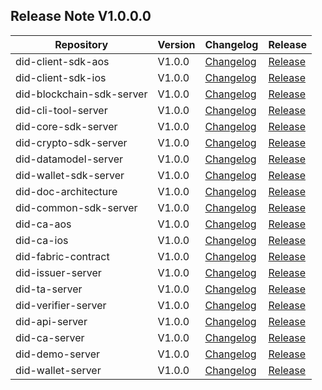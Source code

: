 ## Release Note V1.0.0.0

| Repository         | Version         | Changelog                   | Release                     |
| ------------------ | --------------- | --------------------------- | --------------------------- |
| did-client-sdk-aos            | V1.0.0         | [Changelog](https://github.com/OmniOneID/did-client-sdk-aos/blob/main/CHANGELOG.md) | [Release](https://github.com/OmniOneID/did-client-sdk-aos/releases) |
| did-client-sdk-ios            | V1.0.0         | [Changelog](https://github.com/OmniOneID/did-client-sdk-ios/blob/main/CHANGELOG.md) | [Release](https://github.com/OmniOneID/did-client-sdk-ios/releases) |
| did-blockchain-sdk-server            | V1.0.0         | [Changelog](https://github.com/OmniOneID/did-blockchain-sdk-server/blob/main/CHANGELOG.md) | [Release](https://github.com/OmniOneID/did-blockchain-sdk-server/releases) |
| did-cli-tool-server            | V1.0.0         | [Changelog](https://github.com/OmniOneID/did-cli-tool-server/blob/main/CHANGELOG.md) | [Release](https://github.com/OmniOneID/did-cli-tool-server/releases) |
| did-core-sdk-server            | V1.0.0         | [Changelog](https://github.com/OmniOneID/did-core-sdk-server/blob/main/CHANGELOG.md) | [Release](https://github.com/OmniOneID/did-core-sdk-server/releases) |
| did-crypto-sdk-server            | V1.0.0         | [Changelog](https://github.com/OmniOneID/did-crypto-sdk-server/blob/main/CHANGELOG.md) | [Release](https://github.com/OmniOneID/did-crypto-sdk-server/releases) |
| did-datamodel-server            | V1.0.0         | [Changelog](https://github.com/OmniOneID/did-datamodel-server/blob/main/CHANGELOG.md) | [Release](https://github.com/OmniOneID/did-datamodel-server/releases) |
| did-wallet-sdk-server            | V1.0.0         | [Changelog](https://github.com/OmniOneID/did-wallet-sdk-server/blob/main/CHANGELOG.md) | [Release](https://github.com/OmniOneID/did-wallet-sdk-server/releases) |
| did-doc-architecture            | V1.0.0         | [Changelog](https://github.com/OmniOneID/did-doc-architecture/blob/main/CHANGELOG.md) | [Release](https://github.com/OmniOneID/did-doc-architecture/releases) |
| did-common-sdk-server            | V1.0.0         | [Changelog](https://github.com/OmniOneID/did-common-sdk-server/blob/main/CHANGELOG.md) | [Release](https://github.com/OmniOneID/did-common-sdk-server/releases) |
| did-ca-aos            | V1.0.0         | [Changelog](https://github.com/OmniOneID/did-ca-aos/blob/main/CHANGELOG.md) | [Release](https://github.com/OmniOneID/did-ca-aos/releases) |
| did-ca-ios            | V1.0.0         | [Changelog](https://github.com/OmniOneID/did-ca-ios/blob/main/CHANGELOG.md) | [Release](https://github.com/OmniOneID/did-ca-ios/releases) |
| did-fabric-contract            | V1.0.0         | [Changelog](https://github.com/OmniOneID/did-fabric-contract/blob/main/CHANGELOG.md) | [Release](https://github.com/OmniOneID/did-fabric-contract/releases) |
| did-issuer-server            | V1.0.0         | [Changelog](https://github.com/OmniOneID/did-issuer-server/blob/main/CHANGELOG.md) | [Release](https://github.com/OmniOneID/did-issuer-server/releases) |
| did-ta-server            | V1.0.0         | [Changelog](https://github.com/OmniOneID/did-ta-server/blob/main/CHANGELOG.md) | [Release](https://github.com/OmniOneID/did-ta-server/releases) |
| did-verifier-server            | V1.0.0         | [Changelog](https://github.com/OmniOneID/did-verifier-server/blob/main/CHANGELOG.md) | [Release](https://github.com/OmniOneID/did-verifier-server/releases) |
| did-api-server            | V1.0.0         | [Changelog](https://github.com/OmniOneID/did-api-server/blob/main/CHANGELOG.md) | [Release](https://github.com/OmniOneID/did-api-server/releases) |
| did-ca-server            | V1.0.0         | [Changelog](https://github.com/OmniOneID/did-ca-server/blob/main/CHANGELOG.md) | [Release](https://github.com/OmniOneID/did-ca-server/releases) |
| did-demo-server            | V1.0.0         | [Changelog](https://github.com/OmniOneID/did-demo-server/blob/main/CHANGELOG.md) | [Release](https://github.com/OmniOneID/did-demo-server/releases) |
| did-wallet-server            | V1.0.0         | [Changelog](https://github.com/OmniOneID/did-wallet-server/blob/main/CHANGELOG.md) | [Release](https://github.com/OmniOneID/did-wallet-server/releases) |
